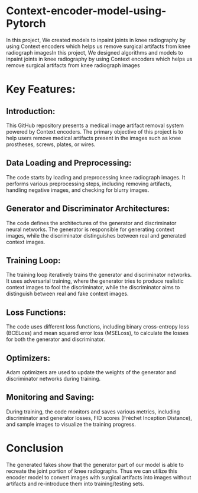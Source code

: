 # Context-encoder-model-using-Pytorch
In this project, We created models to inpaint joints in knee radiography by using Context encoders which helps us remove surgical artifacts from knee radiograph imagesIn this project, We designed algorithms and models to inpaint joints in knee radiography by using Context encoders which helps us remove surgical artifacts from knee radiograph images

# Key Features:

## Introduction:
This GitHub repository presents a medical image artifact removal system powered by Context encoders. 
The primary objective of this project is to help users remove medical artifacts present in the images such as knee prostheses, screws, plates, or wires.

## Data Loading and Preprocessing:
The code starts by loading and preprocessing knee radiograph images. It performs various preprocessing steps, including removing artifacts, handling negative images, and checking for blurry images.

## Generator and Discriminator Architectures: 
The code defines the architectures of the generator and discriminator neural networks. The generator is responsible for generating context images, while the discriminator distinguishes between real and generated context images.

## Training Loop: 
The training loop iteratively trains the generator and discriminator networks. It uses adversarial training, where the generator tries to produce realistic context images to fool the discriminator, while the discriminator aims to distinguish between real and fake context images.

## Loss Functions: 
The code uses different loss functions, including binary cross-entropy loss (BCELoss) and mean squared error loss (MSELoss), to calculate the losses for both the generator and discriminator.

## Optimizers:
Adam optimizers are used to update the weights of the generator and discriminator networks during training.

## Monitoring and Saving: 
During training, the code monitors and saves various metrics, including discriminator and generator losses, FID scores (Fréchet Inception Distance), and sample images to visualize the training progress.

# Conclusion
The generated fakes show that the generator part of our model is able to recreate the joint portion of knee radiographs. Thus we can utilize this encoder model to convert images with surgical artifacts into images without artifacts and re-introduce them into training/testing sets.
